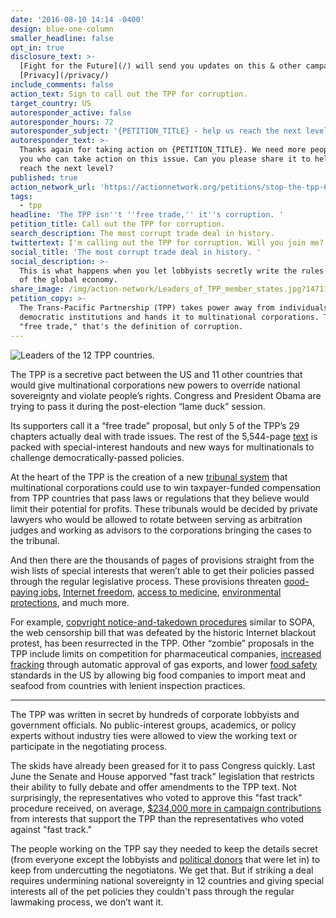 ```yaml
---
date: '2016-08-10 14:14 -0400'
design: blue-one-column
smaller_headline: false
opt_in: true
disclosure_text: >-
  [Fight for the Future](/) will send you updates on this & other campaigns.
  [Privacy](/privacy/)
include_comments: false
action_text: Sign to call out the TPP for corruption.
target_country: US
autoresponder_active: false
autoresponder_hours: 72
autoresponder_subject: '{PETITION_TITLE} - help us reach the next level!'
autoresponder_text: >-
  Thanks again for taking action on {PETITION_TITLE}. We need more people like
  you who can take action on this issue. Can you please share it to help us
  reach the next level?
published: true
action_network_url: 'https://actionnetwork.org/petitions/stop-the-tpp-6/'
tags:
  - tpp
headline: 'The TPP isn''t ''free trade,'' it''s corruption. '
petition_title: Call out the TPP for corruption.
search_description: The most corrupt trade deal in history.
twittertext: I'm calling out the TPP for corruption. Will you join me?
social_title: 'The most corrupt trade deal in history. '
social_description: >-
  This is what happens when you let lobbyists secretly write the rules for 40%
  of the global economy.
share_image: /img/action-network/Leaders_of_TPP_member_states.jpg?1471112043599
petition_copy: >-
  The Trans-Pacific Partnership (TPP) takes power away from individuals and
  democratic institutions and hands it to multinational corporations. That's not
  "free trade," that's the definition of corruption.
---
```

![Leaders of the 12 TPP countries. ]({{site.baseurl}}/img/action-network/Leaders_of_TPP_member_states.jpg)

The TPP is a secretive pact between the US and 11 other countries that would give multinational corporations new powers to override national sovereignty and violate people’s rights. Congress and President Obama are trying to pass it during the post-election “lame duck” session. 

Its supporters call it a “free trade” proposal, but only 5 of the TPP’s 29 chapters actually deal with trade issues. The rest of the 5,544-page [text](https://ustr.gov/trade-agreements/free-trade-agreements/trans-pacific-partnership/tpp-full-text) is packed with special-interest handouts and new ways for multinationals to challenge democratically-passed policies.

At the heart of the TPP is the creation of a new [tribunal system](https://www.policyalternatives.ca/sites/default/files/uploads/publications/National%20Office/2016/06/Foreign_Investor_Protections_TPP.pdf) that multinational corporations could use to win taxpayer-funded compensation from TPP countries that pass laws or regulations that they believe would limit their potential for profits. These tribunals would be decided by private lawyers who would be allowed to rotate between serving as arbitration judges and working as advisors to the corporations bringing the cases to the tribunal. 

And then there are the thousands of pages of provisions straight from the wish lists of special interests that weren’t able to get their policies passed through the regular legislative process. These provisions threaten [good-paying jobs](http://www.ase.tufts.edu/gdae/Pubs/wp/16-01Capaldo-IzurietaTPP.pdf), [Internet freedom](https://www.eff.org/issues/tpp), [access to medicine](http://www.msfaccess.org/spotlight-on/trans-pacific-partnership-agreement), [environmental protections](http://www.sierraclub.org/trade/trans-pacific-partnership), and much more. 

For example, [copyright notice-and-takedown procedures](https://blog.wikimedia.org/2016/02/03/tpp-problematic-partnership/) similar to SOPA, the web censorship bill that was defeated by the historic Internet blackout protest, has been resurrected in the TPP. Other “zombie” proposals in the TPP include limits on competition for pharmaceutical companies, [increased fracking](http://www.ibtimes.com/trans-pacific-partnership-tpp-will-make-it-easier-export-us-natural-gas-japan-2129832) through automatic approval of gas exports, and lower [food safety](http://www.citizen.org/tpp-food-safety-facts) standards in the US by allowing big food companies to import meat and seafood from countries with lenient inspection practices.

---

The TPP was written in secret by hundreds of corporate lobbyists and government officials. No public-interest groups, academics, or policy experts without industry ties were allowed to view the working text or participate in the negotiating process. 

The skids have already been greased for it to pass Congress quickly. Last June the Senate and House apporved "fast track" legislation that restricts their ability to fully debate and offer amendments to the TPP text. Not surprisingly, the representatives who voted to approve this "fast track" procedure received, on average, [$234,000 more in campaign contributions](http://maplight.org/us-congress/bill/114-hr-1314/6832028/contributions-by-vote?sort=asc&order=%24%20From%20Interest%20Groupsbr%20%2FThat%20Supported&party[D]=D&party[R]=R&party[I]=I&vote[AYE]=AYE&vote[NOE]=NOE&vote[NV]=NV&voted_with[with]=with&voted_with[not-with]=not-with&state=&custom_from=10%2F01%2F2012&custom_to=09%2F30%2F2014&all_pols=1&uid=53150&interests-support=K1000-F2100-F1100-F3100-F5100-F3300-D2000-H4300-J1100-J1200-C4100-T5100-M2300-G2900-E1620-E1600-A1000-F3200-B1000-F1400-E1110-M1000-F3400-C5120-H4100-F2300-E1100-C5140-G4300-T7100-E1140-A3000-A2000-E1150-A5000-G4500-C2100-C1100-A4000-A1300-T2310-G2100-C5110-G2400-T6200-T2100-G2820-M2100-C5130-C4300-A1400-C2000-F5000-H4500-G2600-M5000-B6000-G5210-C5000-A2300-G4000-A1500-G1000-T1200-C5100-A1600-G5000-A5200-C2400-A4200-G2300-G5290-A4100-M3300-M1500-G1200-M8000-H2000-M1300-C2600-B5200-M3100-G4100-G4600-E1220-H4000-C4600-M2400-G4800-C0000-M9000-T9000-C1300-H4600-A3100-G2200-X5000-G1100-A4300-E4100-C4000-T8300-M2200-T6000-A0000-M0000-M1600-T2000-G5280-M4200-M3200-T2400-G4400-M3600-T7000-M4300-M3000-M3500-T1000-M1700-G3500-G1300-J4000-E1230-G1400-M2250-X3300-A6500&interests-oppose=J1100-J1200-L1300-L1500-J7400-C5120-C5140-LM100-JE300-H1700-L1200-LT000-LT300-L1100-LG100-LC100-A6000-LM150-J7300-LG000-X7000-J7200-JH100-J7000-L0000-J3000-JI200&from=10-01-2012&to=09-30-2014&source=pacs-nonpacs&campaign=congressional&politicians=) from interests that support the TPP than the representatives who voted against "fast track."

The people working on the TPP say they needed to keep the details secret (from everyone except the lobbyists and [political donors](http://billmoyers.com/2014/01/17/unlike-everyone-else-some-big-political-donors-know-whats-in-the-trans-pacific-partnership/) that were let in) to keep from undercutting the negotiatons. We get that. But if striking a deal requires undermining national sovereignty in 12 countries 
and giving special interests all of the pet policies they couldn't pass through the regular lawmaking process, we don’t want it.
